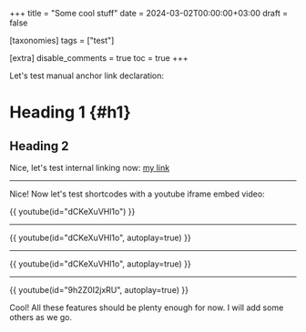 +++
title = "Some cool stuff"
date = 2024-03-02T00:00:00+03:00
draft = false

[taxonomies]
tags = ["test"]

[extra]
disable_comments = true
toc = true
+++

Let's test manual anchor link declaration:

# Heading 1 {#h1}

## Heading 2

Nice, let's test internal linking now: [my link](@/posts/typography.md#h1)

---

Nice! Now let's test shortcodes with a youtube iframe embed video:

{{ youtube(id="dCKeXuVHl1o") }}

---

{{ youtube(id="dCKeXuVHl1o", autoplay=true) }}

---

{{ youtube(id="dCKeXuVHl1o", autoplay=true) }}

---

{{ youtube(id="9h2Z0I2jxRU", autoplay=true) }}

Cool! All these features should be plenty enough for now. I will add some others as we go.
